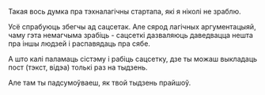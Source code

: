 

Такая вось думка пра тэхналагічны стартапа, які я ніколі не зраблю.

Усё спрабуюць збегчы ад сацсетак. Але сярод лагічных аргументацыяй, чаму гэта немагчыма зрабіць - сацсеткі дазваляюць даведвацца нешта пра іншы людзей і распавядаць пра сябе.

А што калі паламаць сістэму і рабіць сацсетку, дзе ты можаш выкладаць пост (тэкст, відэа) толькі раз на тыдзень.

Але там ты падсумоўваеш, як твой тыдзень прайшоў.